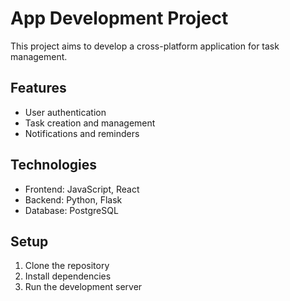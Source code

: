 # App Development Project
This project aims to develop a cross-platform application for task management.
## Features
- User authentication
- Task creation and management
- Notifications and reminders
## Technologies
- Frontend: JavaScript, React
- Backend: Python, Flask
- Database: PostgreSQL
## Setup
1. Clone the repository
2. Install dependencies
3. Run the development server
